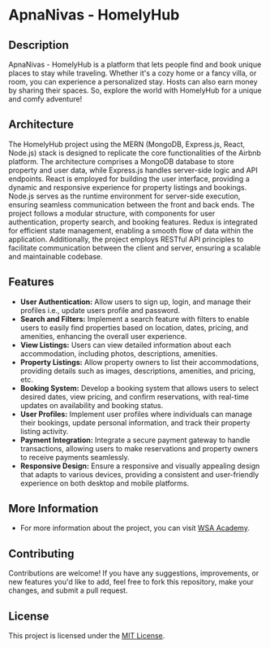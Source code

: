 # ApnaNivas - HomelyHub

## Description
ApnaNivas - HomelyHub is a platform that lets people find and book unique places to stay while traveling. Whether it's a cozy home or a fancy villa, or room, you can experience a personalized stay. Hosts can also earn money by sharing their spaces. So, explore the world with HomelyHub for a unique and comfy adventure!

## Architecture
The HomelyHub project using the MERN (MongoDB, Express.js, React, Node.js) stack is designed to replicate the core functionalities of the Airbnb platform. The architecture comprises a MongoDB database to store property and user data, while Express.js handles server-side logic and API endpoints. React is employed for building the user interface, providing a dynamic and responsive experience for property listings and bookings. Node.js serves as the runtime environment for server-side execution, ensuring seamless communication between the front and back ends. The project follows a modular structure, with components for user authentication, property search, and booking features. Redux is integrated for efficient state management, enabling a smooth flow of data within the application. Additionally, the project employs RESTful API principles to facilitate communication between the client and server, ensuring a scalable and maintainable codebase.

## Features
- **User Authentication:** Allow users to sign up, login, and manage their profiles i.e., update users profile and password.
- **Search and Filters:** Implement a search feature with filters to enable users to easily find properties based on location, dates, pricing, and amenities, enhancing the overall user experience.
- **View Listings:** Users can view detailed information about each accommodation, including photos, descriptions, amenities.
- **Property Listings:** Allow property owners to list their accommodations, providing details such as images, descriptions, amenities, and pricing, etc.
- **Booking System:** Develop a booking system that allows users to select desired dates, view pricing, and confirm reservations, with real-time updates on availability and booking status.
- **User Profiles:** Implement user profiles where individuals can manage their bookings, update personal information, and track their property listing activity.
- **Payment Integration:** Integrate a secure payment gateway to handle transactions, allowing users to make reservations and property owners to receive payments seamlessly.
- **Responsive Design:** Ensure a responsive and visually appealing design that adapts to various devices, providing a consistent and user-friendly experience on both desktop and mobile platforms.

## More Information
- For more information about the project, you can visit [WSA Academy](https://www.webstackacademy.com/).

## Contributing
Contributions are welcome! If you have any suggestions, improvements, or new features you'd like to add, feel free to fork this repository, make your changes, and submit a pull request.

## License
This project is licensed under the [MIT License](LICENSE).
